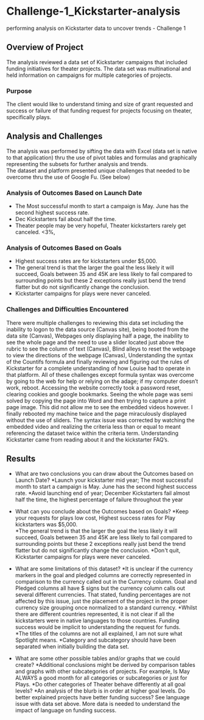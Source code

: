 # Challenge-1_Kickstarter-analysis
performing analysis on Kickstarter data to uncover trends - Challenge 1

## Overview of Project
The analysis reviewed a data set of Kickstarter campaigns that included funding initiatives for theater projects.   The data set was multinational and held information on campaigns for multiple categories of projects.   

### Purpose
The client would like to understand timing and size of grant requested and success or failure of that funding request for projects focusing on theater, specifically plays.

## Analysis and Challenges
The analysis was performed by sifting the data with Excel (data set is native to that application) thru the use of pivot tables and formulas and graphically representing the subsets for further analysis and trends.  
The dataset and platform presented unique challenges that needed to be overcome thru the use of Google Fu.  (See below)

### Analysis of Outcomes Based on Launch Date
* The Most successful month to start a campaign is May.  June has the second highest success rate.
* Dec Kickstarters fail about half the time.
* Theater people may be very hopeful, Theater kickstarters rarely get canceled. <3%,   

### Analysis of Outcomes Based on Goals
* Highest success rates are for kickstarters under $5,000.
* The general trend is that the larger the goal the less likely it will succeed,  Goals between 35 and 45K are less likely to fail compared to surrounding points but these 2 exceptions really just bend the trend flatter but do not significantly change the conclusion.
* Kickstarter campaigns for plays were never canceled.   

### Challenges and Difficulties Encountered
There were multiple challenges to reviewing this data set including the inability to logon to the data source (Canvas site), being booted from the data site (Canvas), Webpages only displaying half a page, the inability to see the whole page and the need to use a slider located just above the rubric to see the column of text (Canvas), Blind alleys to reset the webpage to view the directions of the webpage (Canvas),  Understanding the syntax of the Countifs formula and finally reviewing and figuring out the rules of Kickstarter for a complete understanding of how Louise had to operate in that platform.
All of these challenges except formula syntax was overcome by going to the web for help or relying on the adage; if my computer doesn’t work, reboot.  Accessing the website correctly took a password reset, clearing cookies and google bookmarks.  Seeing the whole page was semi solved by copying the page into Word and then trying to capture a print page image.   This did not allow me to see the embedded videos however.  I finally rebooted my machine twice and the page miraculously displayed without the use of sliders.
The syntax issue was corrected by watching the embedded video and realizing the criteria less than or equal to meant referencing the dataset twice within the criteria term.
Understanding Kickstarter came from reading about it and the kickstarter FAQ’s.

## Results
- What are two conclusions you can draw about the Outcomes based on Launch Date?
*Launch your kickstarter mid year; The most successful month to start a campaign is May.  June has the second highest success rate.
*Avoid launching end of year; December Kickstarters fail almost half the time, the highest percentage of failure throughout the year

- What can you conclude about the Outcomes based on Goals?
*Keep your requests for plays low cost, Highest success rates for Play kickstarters was $5,000.   
*The general trend is that the larger the goal the less likely it will succeed,  Goals between 35 and 45K are less likely to fail compared to surrounding points but these 2 exceptions really just bend the trend flatter but do not significantly change the conclusion.
*Don't quit, Kickstarter campaigns for plays were never canceled. 

- What are some limitations of this dataset?
*It is unclear if the currency markers in the goal and pledged columns are correctly represented in comparison to the currency called out in the Currency column.  Goal and Pledged columns all have $ signs but the currency column calls out several different currencies.  That stated, funding percentages are not affected by this issue, just the placement of the project in the proper currency size grouping once normalized to a standard currency.
*Whilst there are different countries represented, it is not clear if all the kickstarters were in native languages to those countries.   Funding success would be implicit to understanding the request for funds.  
*The titles of the columns are not all explained, I am not sure what Spotlight means.
*Category and subcategory should have been separated when initially building the data set.

- What are some other possible tables and/or graphs that we could create?
*Additional conclusions might be derived by comparison tables and graphs with other subcategories of projects.  For  example,  Is May ALWAYS a good month for all categories or subcategories or just for Plays. 
*Do other categories of Theater behave differently at all goal levels?
*An analysis of the blurb is in order at higher goal levels.   Do better explained projects have better funding success?
See language issue with data set above.  More data is needed to understand the impact of language on funding success.
